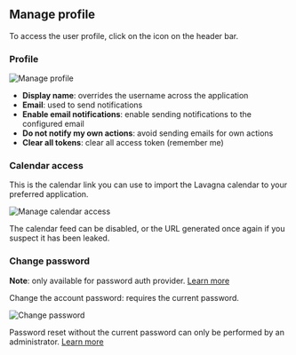 ## Manage profile

To access the user profile, click on the <span class="icon icon-bulk-assign"></span> icon on the header bar.

### Profile

<img class="pure-img" src="{{relativeRootPath}}/images/en/profile-manage.png" alt="Manage profile">

* **Display name**: overrides the username across the application
* **Email**: used to send notifications
* **Enable email notifications**: enable sending notifications to the configured email
* **Do not notify my own actions**: avoid sending emails for own actions
* **Clear all tokens**: clear all access token (remember me)

### Calendar access

This is the calendar link you can use to import the Lavagna calendar to your preferred application.

<img class="pure-img" src="{{relativeRootPath}}/images/en/profile-calendar.png" alt="Manage calendar access">

The calendar feed can be disabled, or the URL generated once again if you suspect it has been leaked.

### Change password

**Note**: only available for password auth provider. [Learn more](/04-administration/04-02-login.html)

Change the account password: requires the current password. 

<img class="pure-img" src="{{relativeRootPath}}/images/en/profile-password.png" alt="Change password">

Password reset without the current password can only be performed by an administrator. [Learn more](/04-administration/04-03-users.html)
